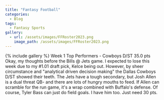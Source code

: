 ```yaml
---
title: "Fantasy Football"
categories:
  - Blog
tags:
  - Fantasy Sports
gallery:
  - url: /assets/images/FFRoster2023.png
    image_path: /assets/images/FFRoster2023.png
---
```

{% include gallery %}
Week 1 Top Performers - Cowboys D/ST 35.0 pts
Okay, my thoughts before the Bills @ Jets game.
I expected to lose this week due to my #1.01 draft pick, Kelce being out.
However, by sheer circumstance and "analytical driven decision making" the Dallas Cowboys D/ST showed their teeth.
The Jets have a tough secondary, but Josh Allen is a dual threat QB- and there are lots of hungry mouths to feed.
If Allen can scramble for the run game, it's a wrap combined with Buffalo's defense.
Of course, Tyler Bass can just do field goals. I have him too. Just need 30 pts.
